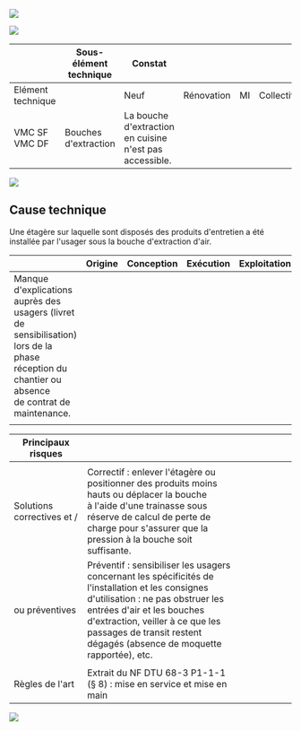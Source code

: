 ![](<images/VMC simple ou double flux - bouche d'extraction - Non qualité/_page_0_Picture_0.jpeg>)

![](<images/VMC simple ou double flux - bouche d'extraction - Non qualité/_page_0_Picture_1.jpeg>)

|                   | Sous- élément<br>technique | Constat                                                 |            |    |           |
|-------------------|----------------------------|---------------------------------------------------------|------------|----|-----------|
| Elément technique |                            | Neuf                                                    | Rénovation | MI | Collectif |
| VMC SF<br>VMC DF  | Bouches d'extraction       | La bouche d'extraction en cuisine n'est pas accessible. |            |    |           |

![](<images/VMC simple ou double flux - bouche d'extraction - Non qualité/_page_0_Picture_3.jpeg>)

## **Cause technique**

Une étagère sur laquelle sont disposés des produits d'entretien a été installée par l'usager sous la bouche d'extraction d'air.

|                                                                                                                                                         | Origine | Conception | Exécution | Exploitation |  |  |
|---------------------------------------------------------------------------------------------------------------------------------------------------------|---------|------------|-----------|--------------|--|--|
| Manque d'explications auprès des usagers (livret de<br>sensibilisation) lors de la phase réception du chantier ou absence<br>de contrat de maintenance. |         |            |           |              |  |  |
|                                                                                                                                                         |         |            |           |              |  |  |

| Principaux risques         |                                                                                                                                                                                                                                                                                         |  |  |  |  |  |  |
|----------------------------|-----------------------------------------------------------------------------------------------------------------------------------------------------------------------------------------------------------------------------------------------------------------------------------------|--|--|--|--|--|--|
|                            |                                                                                                                                                                                                                                                                                         |  |  |  |  |  |  |
| Solutions correctives et / | Correctif : enlever l'étagère ou positionner des produits moins hauts ou déplacer la bouche<br>à l'aide d'une trainasse sous réserve de calcul de perte de charge pour s'assurer que la<br>pression à la bouche soit suffisante.                                                        |  |  |  |  |  |  |
| ou préventives             | Préventif : sensibiliser les usagers concernant les spécificités de l'installation et les consignes<br>d'utilisation : ne pas obstruer les entrées d'air et les bouches d'extraction, veiller à ce que les<br>passages de transit restent dégagés (absence de moquette rapportée), etc. |  |  |  |  |  |  |
|                            |                                                                                                                                                                                                                                                                                         |  |  |  |  |  |  |
| Règles de l'art            | Extrait du NF DTU 68-3 P1-1-1 (§ 8) : mise en service et mise en main                                                                                                                                                                                                                   |  |  |  |  |  |  |

![](<images/VMC simple ou double flux - bouche d'extraction - Non qualité/_page_0_Picture_9.jpeg>)